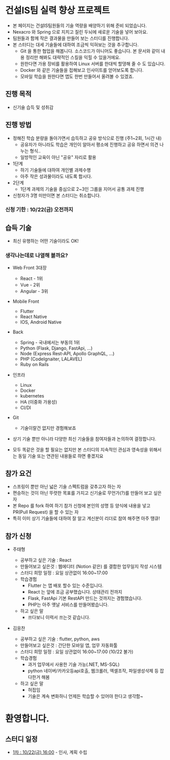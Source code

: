 # 건설IS팀 실력 향상 프로젝트

* 본 페이지는 건설IS팀원들의 기술 역량을 배양하기 위해 준비 되었습니다.
* Nexacro 와 Spring 으로 지치고 질린 두뇌에 새로운 기술을 넣어 보아요.
* 팀원들과 함께 작은 결과물을 만들어 보는 스터디를 진행합니다.
* 본 스터디는 대세 기술들에 대하여 조금씩 익혀보는 것을 추구합니다.
  * Git 을 통한 협업을 해봅니다. 소스코드가 아니어도 좋습니다. 본 문서와 같이 내용 정리만 해봐도 대략적인 스킬을 익힐 수 있을거에요.
  * 원한다면 가용 장비를 활용하여 Linux 서버를 한대씩 할댕해 줄 수 도 있습니다.
  * Docker 와 같은 기술들을 접해보고 인사이트를 얻어보도록 합니다.
  * 모바일 학습을 원한다면 앱도 한번 만들어서 올려볼 수 있겠죠.

## 진행 목적
* 신기술 습득 및 성취감

## 진행 방법
* 정해진 학습 분량을 돌아가면서 습득하고 공유 방식으로 진행 (주1~2회, 1시간 내)
  * 공유자가 아니라도 학습은 개인이 알아서 평소에 진행하고 공유 하면서 의견 나누는 형식.. 
  * 일방적인 교육이 아닌 "공유" 자리로 활용
* 1단계
  * 하기 기술들에 대하여 개인별 과제수행
  * 아주 작은 성과물이라도 내도록 합시다.
* 2단계
  * 1단계 과제의 기술을 중심으로 2~3인 그룹을 지어서 공통 과제 진행
* 신청자가 3명 미만이면 본 스터디는 취소합니다.

### 신청 기한 : 10/22(금) 오전까지

## 습득 기술
* 최신 유행하는 어떤 기술이라도 OK!

### 생각나는데로 나열해 볼까요?
* Web Front 3대장
  * React - 1위
  * Vue - 2위
  * Angular - 3위
* Mobile Front
  * Flutter
  * React Native
  * IOS, Android Native
* Back
  * Spring - 국내에서는 부동의 1위
  * Python (Flask, Django, FastApi, ...)
  * Node (Express Rest-API, Apollo GraphQL, ...)
  * PHP (CodeIgnaiter, LALAVEL)
  * Ruby on Rails
* 인프라
  * Linux
  * Docker
  * kubernetes
  * HA (이중화 가용성)
  * CI/DI
* Git
  * 기술이랄건 없지만 경험해보죠

* 상기 기술 뿐만 아니라 다양한 최신 기술들을 참여자들과 논의하여 결정합니다.
* 모두 똑같은 것을 할 필요는 없지만 본 스터디의 지속적인 관심과 영속성을 위해서는 동일 기술 또는 연관된 내용들로 하면 좋겠지요

## 참가 요건
* 스프링이 뿐만 아닌 넓은 기술 스펙트럼을 갖추고자 하는 자
* 편승하는 것이 아닌 뚜렷한 목표를 가지고 신기술로 무언가(?)를 만들어 보고 싶은 자
* 본 Repo 를 fork 하여 하기 참가 신청에 본인의 성명 등 양식에 내용을 넣고 PR(Pull Request) 을 할 수 있는 자
* 특히 이미 상기 기술들에 대하여 잘 알고 계신분이 리더로 참여 해주면 아주 땡큐!

## 참가 신청
* 주태형
  * 공부하고 싶은 기술 : React
  * 만들어보고 싶은것 : 웹에디터 (Notion 같은) 를 결합한 업무일지 작성 시스템
  * 스터디 희망 일정 : 요일 상관없이 16:00~17:00
  * 학습경험
    * Flutter 는 앱 배포 할수 있는 수준입니다.
    * React 는 앞에 조금 공부했습니다. 상태관리 전까지
    * Flask, FastApi 기본 RestAPI 만드는 것까지는 경험했습니다.
    * PHP는 아주 옛날 서비스를 만들어봤습니다.
  * 하고 싶은 말
    * 쓰다보니 이력서 쓰는것 같습니다.

* 김응찬
  * 공부하고 싶은 기술 : flutter, python, aws
  * 만들어보고 싶은것 : 간단한 모바일 앱, 업무 자동화툴
  * 스터디 희망 일정 : 요일 상관없이 16:00~17:00 (10/22 불가)
  * 학습경험
    * 과거 업무에서 사용한 기술 가능(.NET, MS-SQL)
    * python 네이버/카카오등api호출, 웹크롤러, 엑셀조작, 파일생성삭제 등 잡다한거 해봄
  * 하고 싶은 말
    * 허접임
    * 기술은 계속 변화하니 언제든 학습할 수 있어야 한다고 생각함~ 

# 환영합니다.

## 스터디 일정
* [1차 : 10/22(금) 16:00](./moim/1.md) - 인사, 계획 수립
